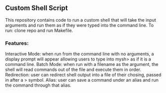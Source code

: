 ## Custom Shell Script
This repository contains code to run a custom shell that will take the input arguments and run them as if they were typed into the command line.
To run: clone repo and run Makefile.

### Features:
Interactive Mode: when run from the command line with no arguments, a display prompt will appear allowing users to type into mysh> as if it is a command line.
Batch Mode: when run with a filename as the argument, the shell will read commands out of the file and execute them in order.
Redirection: user can redirect shell output into a file of their chosing, passed in after a > symbol. 
Alias: user can save a command under an alias and run the command through that alias. 

